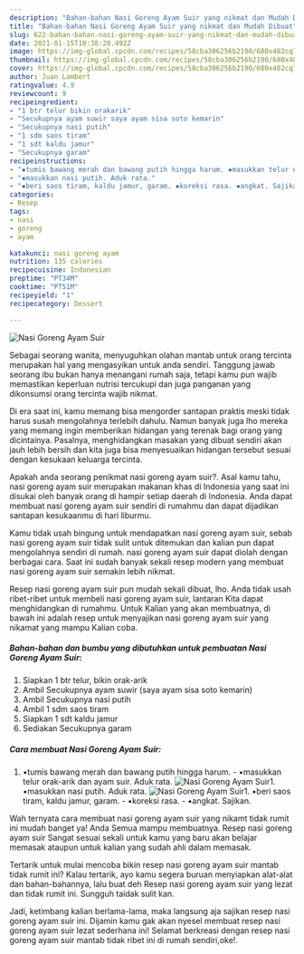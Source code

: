 ```yaml
---
description: "Bahan-bahan Nasi Goreng Ayam Suir yang nikmat dan Mudah Dibuat"
title: "Bahan-bahan Nasi Goreng Ayam Suir yang nikmat dan Mudah Dibuat"
slug: 622-bahan-bahan-nasi-goreng-ayam-suir-yang-nikmat-dan-mudah-dibuat
date: 2021-01-15T10:38:28.492Z
image: https://img-global.cpcdn.com/recipes/58cba306256b2190/680x482cq70/nasi-goreng-ayam-suir-foto-resep-utama.jpg
thumbnail: https://img-global.cpcdn.com/recipes/58cba306256b2190/680x482cq70/nasi-goreng-ayam-suir-foto-resep-utama.jpg
cover: https://img-global.cpcdn.com/recipes/58cba306256b2190/680x482cq70/nasi-goreng-ayam-suir-foto-resep-utama.jpg
author: Juan Lambert
ratingvalue: 4.9
reviewcount: 9
recipeingredient:
- "1 btr telur bikin orakarik"
- "Secukupnya ayam suwir saya ayam sisa soto kemarin"
- "Secukupnya nasi putih"
- "1 sdm saos tiram"
- "1 sdt kaldu jamur"
- "Secukupnya garam"
recipeinstructions:
- "▪️tumis bawang merah dan bawang putih hingga harum. ▪️masukkan telur orak-arik dan ayam suir. Aduk rata."
- "▪️masukkan nasi putih. Aduk rata."
- "▪️beri saos tiram, kaldu jamur, garam. ▪️koreksi rasa. ▪️angkat. Sajikan."
categories:
- Resep
tags:
- nasi
- goreng
- ayam

katakunci: nasi goreng ayam 
nutrition: 135 calories
recipecuisine: Indonesian
preptime: "PT34M"
cooktime: "PT51M"
recipeyield: "1"
recipecategory: Dessert

---
```



![Nasi Goreng Ayam Suir](https://img-global.cpcdn.com/recipes/58cba306256b2190/680x482cq70/nasi-goreng-ayam-suir-foto-resep-utama.jpg)

Sebagai seorang wanita, menyuguhkan olahan mantab untuk orang tercinta merupakan hal yang mengasyikan untuk anda sendiri. Tanggung jawab seorang ibu bukan hanya menangani rumah saja, tetapi kamu pun wajib memastikan keperluan nutrisi tercukupi dan juga panganan yang dikonsumsi orang tercinta wajib nikmat.

Di era  saat ini, kamu memang bisa mengorder santapan praktis meski tidak harus susah mengolahnya terlebih dahulu. Namun banyak juga lho mereka yang memang ingin memberikan hidangan yang terenak bagi orang yang dicintainya. Pasalnya, menghidangkan masakan yang dibuat sendiri akan jauh lebih bersih dan kita juga bisa menyesuaikan hidangan tersebut sesuai dengan kesukaan keluarga tercinta. 



Apakah anda seorang penikmat nasi goreng ayam suir?. Asal kamu tahu, nasi goreng ayam suir merupakan makanan khas di Indonesia yang saat ini disukai oleh banyak orang di hampir setiap daerah di Indonesia. Anda dapat membuat nasi goreng ayam suir sendiri di rumahmu dan dapat dijadikan santapan kesukaanmu di hari liburmu.

Kamu tidak usah bingung untuk mendapatkan nasi goreng ayam suir, sebab nasi goreng ayam suir tidak sulit untuk ditemukan dan kalian pun dapat mengolahnya sendiri di rumah. nasi goreng ayam suir dapat diolah dengan berbagai cara. Saat ini sudah banyak sekali resep modern yang membuat nasi goreng ayam suir semakin lebih nikmat.

Resep nasi goreng ayam suir pun mudah sekali dibuat, lho. Anda tidak usah ribet-ribet untuk membeli nasi goreng ayam suir, lantaran Kita dapat menghidangkan di rumahmu. Untuk Kalian yang akan membuatnya, di bawah ini adalah resep untuk menyajikan nasi goreng ayam suir yang nikamat yang mampu Kalian coba.

<!--inarticleads1-->

##### Bahan-bahan dan bumbu yang dibutuhkan untuk pembuatan Nasi Goreng Ayam Suir:

1. Siapkan 1 btr telur, bikin orak-arik
1. Ambil Secukupnya ayam suwir (saya ayam sisa soto kemarin)
1. Ambil Secukupnya nasi putih
1. Ambil 1 sdm saos tiram
1. Siapkan 1 sdt kaldu jamur
1. Sediakan Secukupnya garam




<!--inarticleads2-->

##### Cara membuat Nasi Goreng Ayam Suir:

1. ▪️tumis bawang merah dan bawang putih hingga harum. - ▪️masukkan telur orak-arik dan ayam suir. Aduk rata.
<img src="https://img-global.cpcdn.com/steps/89c8e2b234bb576e/160x128cq70/nasi-goreng-ayam-suir-langkah-memasak-1-foto.jpg" alt="Nasi Goreng Ayam Suir">1. ▪️masukkan nasi putih. Aduk rata.
<img src="https://img-global.cpcdn.com/steps/1c778b3699f7d055/160x128cq70/nasi-goreng-ayam-suir-langkah-memasak-2-foto.jpg" alt="Nasi Goreng Ayam Suir">1. ▪️beri saos tiram, kaldu jamur, garam. - ▪️koreksi rasa. - ▪️angkat. Sajikan.




Wah ternyata cara membuat nasi goreng ayam suir yang nikamt tidak rumit ini mudah banget ya! Anda Semua mampu membuatnya. Resep nasi goreng ayam suir Sangat sesuai sekali untuk kamu yang baru akan belajar memasak ataupun untuk kalian yang sudah ahli dalam memasak.

Tertarik untuk mulai mencoba bikin resep nasi goreng ayam suir mantab tidak rumit ini? Kalau tertarik, ayo kamu segera buruan menyiapkan alat-alat dan bahan-bahannya, lalu buat deh Resep nasi goreng ayam suir yang lezat dan tidak rumit ini. Sungguh taidak sulit kan. 

Jadi, ketimbang kalian berlama-lama, maka langsung aja sajikan resep nasi goreng ayam suir ini. Dijamin kamu gak akan nyesel membuat resep nasi goreng ayam suir lezat sederhana ini! Selamat berkreasi dengan resep nasi goreng ayam suir mantab tidak ribet ini di rumah sendiri,oke!.

